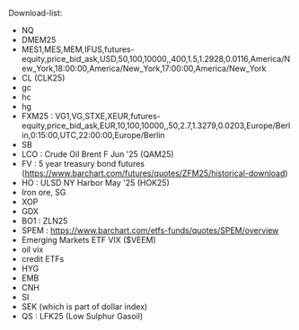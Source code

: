 Download-list:

- NQ
- DMEM25
- MES1,MES,MEM,IFUS,futures-equity,price_bid_ask,USD,50,100,10000,,400,1.5,1.2928,0.0116,America/New_York,18:00:00,America/New_York,17:00:00,America/New_York
- CL (CLK25)
- gc
- hc
- hg
- FXM25 : VG1,VG,STXE,XEUR,futures-equity,price_bid_ask,EUR,10,100,10000,,50,2.7,1.3279,0.0203,Europe/Berlin,0:15:00,UTC,22:00:00,Europe/Berlin
- SB
- LCO : Crude Oil Brent F Jun '25 (QAM25)
- FV : 5 year treasury bond futures (https://www.barchart.com/futures/quotes/ZFM25/historical-download)
- HO : ULSD NY Harbor May '25 (HOK25)
- Iron ore, SG
- XOP
- GDX
- BO1 : ZLN25
- SPEM : https://www.barchart.com/etfs-funds/quotes/SPEM/overview
- Emerging Markets ETF VIX ($VEEM)
- oil vix
- credit ETFs
- HYG
- EMB
- CNH
- SI
- SEK (which is part of dollar index)
- QS : LFK25 (Low Sulphur Gasoil)
